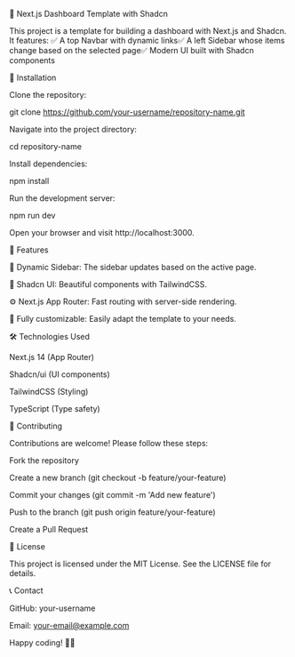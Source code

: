 🚀 Next.js Dashboard Template with Shadcn

This project is a template for building a dashboard with Next.js and Shadcn.
It features:
✅ A top Navbar with dynamic links✅ A left Sidebar whose items change based on the selected page✅ Modern UI built with Shadcn components

📂 Installation

Clone the repository:

git clone https://github.com/your-username/repository-name.git

Navigate into the project directory:

cd repository-name

Install dependencies:

npm install

Run the development server:

npm run dev

Open your browser and visit http://localhost:3000.

🚀 Features

🧩 Dynamic Sidebar: The sidebar updates based on the active page.

💎 Shadcn UI: Beautiful components with TailwindCSS.

⚙️ Next.js App Router: Fast routing with server-side rendering.

🎨 Fully customizable: Easily adapt the template to your needs.

🛠️ Technologies Used

Next.js 14 (App Router)

Shadcn/ui (UI components)

TailwindCSS (Styling)

TypeScript (Type safety)

🤝 Contributing

Contributions are welcome! Please follow these steps:

Fork the repository

Create a new branch (git checkout -b feature/your-feature)

Commit your changes (git commit -m 'Add new feature')

Push to the branch (git push origin feature/your-feature)

Create a Pull Request

📜 License

This project is licensed under the MIT License. See the LICENSE file for details.

📞 Contact

GitHub: your-username

Email: your-email@example.com

Happy coding! 🚀😊
